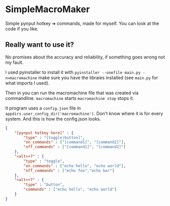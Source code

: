 #  SimpleMacroMaker
Simple pynput hotkey ➔ commands, made for myself. You can look at the code if you like.

## Really want to use it?
No promises about the accuracy and reliability, if something goes wrong not my fault.

I used pyinstaller to install it with `pyinstaller --onefile main.py -n=macromachine`
make sure you have the libraies installed (see `main.py` for what imports I used).

Then in you can run the macromachine file that was created via commandline.
`macromachine` starts
`macromachine stop` stops it.

It program uses a `config.json` file in `appdirs.user_config_dir('macromachine')`. Don't know where it is for every system.
And this is how the config.json looks.

```json
{
	"[pynput hotkey here]" : {
		"type" : "[toggle|button]",
		"on_commands" : ["[command1]", "[command2]"],
		"off_commands" : ["[command1]", "[command2]"]
	},
	"<alt>+7" : {
		"type" : "toggle",
		"on_commands" : ["echo hello", "echo world"],
		"off_commands" : ["echo foo","echo bar"]
	},
	"<alt>+7" : {
		"type" : "button",
		"commands" : ["echo hello", "echo world"]
	}
}
```
